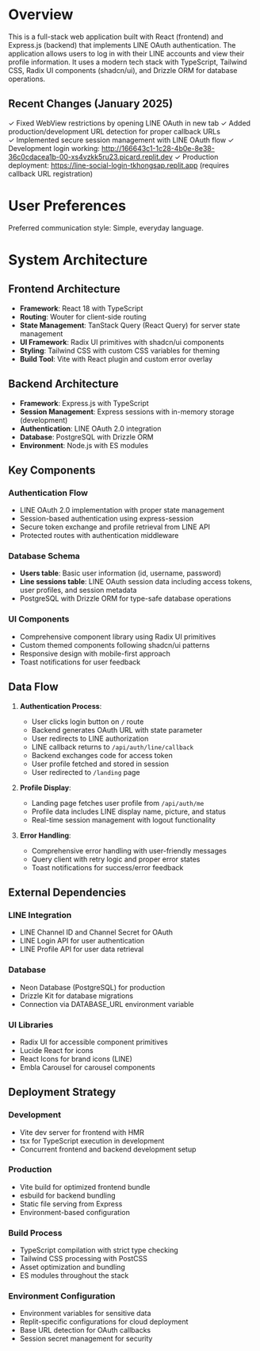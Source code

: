 # Overview

This is a full-stack web application built with React (frontend) and Express.js (backend) that implements LINE OAuth authentication. The application allows users to log in with their LINE accounts and view their profile information. It uses a modern tech stack with TypeScript, Tailwind CSS, Radix UI components (shadcn/ui), and Drizzle ORM for database operations.

## Recent Changes (January 2025)
✓ Fixed WebView restrictions by opening LINE OAuth in new tab
✓ Added production/development URL detection for proper callback URLs  
✓ Implemented secure session management with LINE OAuth flow
✓ Development login working: http://166643c1-1c28-4b0e-8e38-36c0cdacea1b-00-xs4vzkk5ru23.picard.replit.dev
✓ Production deployment: https://line-social-login-tkhongsap.replit.app (requires callback URL registration)

# User Preferences

Preferred communication style: Simple, everyday language.

# System Architecture

## Frontend Architecture
- **Framework**: React 18 with TypeScript
- **Routing**: Wouter for client-side routing
- **State Management**: TanStack Query (React Query) for server state management
- **UI Framework**: Radix UI primitives with shadcn/ui components
- **Styling**: Tailwind CSS with custom CSS variables for theming
- **Build Tool**: Vite with React plugin and custom error overlay

## Backend Architecture
- **Framework**: Express.js with TypeScript
- **Session Management**: Express sessions with in-memory storage (development)
- **Authentication**: LINE OAuth 2.0 integration
- **Database**: PostgreSQL with Drizzle ORM
- **Environment**: Node.js with ES modules

## Key Components

### Authentication Flow
- LINE OAuth 2.0 implementation with proper state management
- Session-based authentication using express-session
- Secure token exchange and profile retrieval from LINE API
- Protected routes with authentication middleware

### Database Schema
- **Users table**: Basic user information (id, username, password)
- **Line sessions table**: LINE OAuth session data including access tokens, user profiles, and session metadata
- PostgreSQL with Drizzle ORM for type-safe database operations

### UI Components
- Comprehensive component library using Radix UI primitives
- Custom themed components following shadcn/ui patterns
- Responsive design with mobile-first approach
- Toast notifications for user feedback

## Data Flow

1. **Authentication Process**:
   - User clicks login button on `/` route
   - Backend generates OAuth URL with state parameter
   - User redirects to LINE authorization
   - LINE callback returns to `/api/auth/line/callback`
   - Backend exchanges code for access token
   - User profile fetched and stored in session
   - User redirected to `/landing` page

2. **Profile Display**:
   - Landing page fetches user profile from `/api/auth/me`
   - Profile data includes LINE display name, picture, and status
   - Real-time session management with logout functionality

3. **Error Handling**:
   - Comprehensive error handling with user-friendly messages
   - Query client with retry logic and proper error states
   - Toast notifications for success/error feedback

## External Dependencies

### LINE Integration
- LINE Channel ID and Channel Secret for OAuth
- LINE Login API for user authentication
- LINE Profile API for user data retrieval

### Database
- Neon Database (PostgreSQL) for production
- Drizzle Kit for database migrations
- Connection via DATABASE_URL environment variable

### UI Libraries
- Radix UI for accessible component primitives
- Lucide React for icons
- React Icons for brand icons (LINE)
- Embla Carousel for carousel components

## Deployment Strategy

### Development
- Vite dev server for frontend with HMR
- tsx for TypeScript execution in development
- Concurrent frontend and backend development setup

### Production
- Vite build for optimized frontend bundle
- esbuild for backend bundling
- Static file serving from Express
- Environment-based configuration

### Build Process
- TypeScript compilation with strict type checking
- Tailwind CSS processing with PostCSS
- Asset optimization and bundling
- ES modules throughout the stack

### Environment Configuration
- Environment variables for sensitive data
- Replit-specific configurations for cloud deployment
- Base URL detection for OAuth callbacks
- Session secret management for security